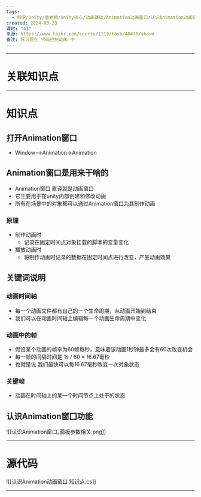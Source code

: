```yaml
---
tags:
  - 科学/Unity/唐老狮/Unity核心/动画基础/Animation动画窗口/认识Animation动画窗口
created: 2024-03-23
课时: "43"
来源: https://www.taikr.com/course/1219/task/40470/show#
备注: 练习题在 代码控制动画 中
---
```


---
# 关联知识点



---
# 知识点

## 打开Animation窗口

- Window-->Animation->Animation
## Animation窗口是用来干啥的

- Animation窗口 直译就是动画窗口
- 它主要用于在unity内部创建和修改动画
- 所有在场景中的对象都可以通过Animation窗口为其制作动画
### 原理

- 制作动画时
	- 记录在固定时间点对象挂载的脚本的变量变化
- 播放动画时
	- 将制作动画时记录的数据在固定时间点进行改变，产生动画效果
## 关键词说明

### 动画时间轴

- 每一个动画文件都有自己的一个生命周期，从动画开始到结束
- 我们可以在动画时间轴上编辑每一个动画生命周期中变化
### 动画中的帧

- 假设某个动画的帧率为60帧每秒，意味着该动画1秒钟最多会有60次改变机会
- 每一帧的间隔时间是 1s / 60 = 16.67毫秒
- 也就是说 我们最快可以每16.67毫秒改变一次对象状态
### 关键帧

- 动画在时间轴上的某一个时间节点上处于的状态

## 认识Animation窗囗功能

![[认识Animation窗口_面板参数相关.png]]

---
# 源代码

![[认识Animation动画窗口 知识点.cs]]

---